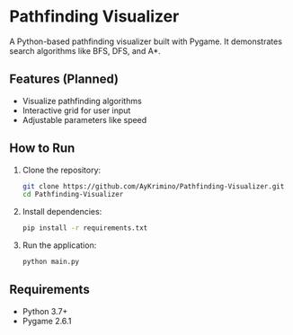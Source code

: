 # Pathfinding Visualizer

A Python-based pathfinding visualizer built with Pygame. It demonstrates search algorithms like BFS, DFS, and A*.

## Features (Planned)
- Visualize pathfinding algorithms
- Interactive grid for user input
- Adjustable parameters like speed

## How to Run
1. Clone the repository:
   ```bash
   git clone https://github.com/AyKrimino/Pathfinding-Visualizer.git
   cd Pathfinding-Visualizer
   ```
2. Install dependencies:
    ```bash
    pip install -r requirements.txt
    ```
3. Run the application:
    ```bash
    python main.py
    ```

## Requirements
- Python 3.7+
- Pygame 2.6.1

